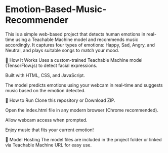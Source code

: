 # Emotion-Based-Music-Recommender
This is a simple web-based project that detects human emotions in real-time using a Teachable Machine model and recommends music accordingly. It captures four types of emotions: Happy, Sad, Angry, and Neutral, and plays suitable songs to match your mood.

🔧 How It Works
Uses a custom-trained Teachable Machine model (TensorFlow.js) to detect facial expressions.

Built with HTML, CSS, and JavaScript.

The model predicts emotions using your webcam in real-time and suggests music based on the emotion detected.

🚀 How to Run
Clone this repository or Download ZIP.

Open the index.html file in any modern browser (Chrome recommended).

Allow webcam access when prompted.

Enjoy music that fits your current emotion!

📁 Model Hosting
The model files are included in the project folder or linked via Teachable Machine URL for easy use.
